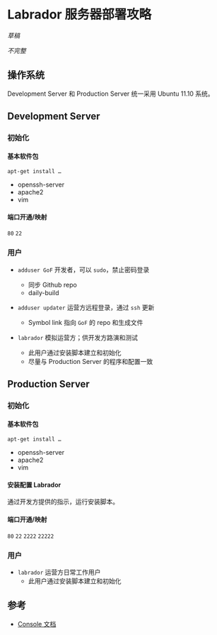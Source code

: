 # Labrador 服务器部署攻略

*草稿*

*不完整*

## 操作系统

Development Server 和 Production Server 统一采用 Ubuntu 11.10 系统。

## Development Server

### 初始化

#### 基本软件包

`apt-get install …`

- openssh-server
- apache2
- vim

#### 端口开通/映射

`80`
`22`

### 用户

- `adduser GoF` 开发者，可以 `sudo`，禁止密码登录
	* 同步 Github repo
	* daily-build
	
- `adduser updater` 运营方远程登录，通过 `ssh` 更新
	* Symbol link 指向 `GoF` 的 repo 和生成文件
	
- `labrador` 模拟运营方；供开发方路演和测试
	* 此用户通过安装脚本建立和初始化
	* 尽量与 Production Server 的程序和配置一致
	

## Production Server

### 初始化

#### 基本软件包

`apt-get install …`

- openssh-server
- apache2
- vim

#### 安装配置 Labrador

通过开发方提供的指示，运行安装脚本。


#### 端口开通/映射

`80`
`22`
`2222`
`22222`

### 用户

- `labrador` 运营方日常工作用户
	* 此用户通过安装脚本建立和初始化

## 参考

- [Console 文档](./admin/console/README.md)